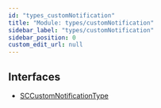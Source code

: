 ```yaml
---
id: "types_customNotification"
title: "Module: types/customNotification"
sidebar_label: "types/customNotification"
sidebar_position: 0
custom_edit_url: null
---
```


## Interfaces

- [SCCustomNotificationType](../interfaces/types_customNotification.SCCustomNotificationType)
